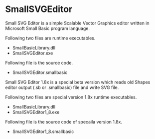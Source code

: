 SmallSVGEditor
==============

Small SVG Editor is a simple Scalable Vector Graphics editor written in Microsoft Small Basic program language.

Following two files are runtime executables.
- SmallBasicLibrary.dll
- SmallSVGEditor.exe

Following file is the source code.
- SmallSVGEditor.smallbasic

Small SVG Editor 1.8x is a special beta version which reads old Shapes editor output (.sb or .smallbasic) file and write SVG file.

Following two files are special version 1.8x runtime executables.
- SmallBasicLibrary.dll
- SmallSVGEditor1_8.exe

Following file is the source code of specaila version 1.8x.
- SmallSVGEditor1_8.smallbasic
